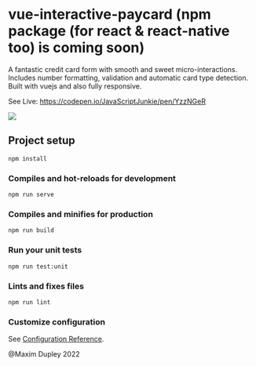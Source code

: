 # vue-interactive-paycard (npm package (for react & react-native too) is coming soon)

A fantastic credit card form with smooth and sweet micro-interactions. Includes number formatting, validation and automatic card type detection. Built with vuejs and also fully responsive.

See Live: https://codepen.io/JavaScriptJunkie/pen/YzzNGeR

![](demo.gif)


## Project setup
```
npm install
```

### Compiles and hot-reloads for development
```
npm run serve
```

### Compiles and minifies for production
```
npm run build
```

### Run your unit tests
```
npm run test:unit
```

### Lints and fixes files
```
npm run lint
```

### Customize configuration
See [Configuration Reference](https://cli.vuejs.org/config/).

@Maxim Dupley 2022
